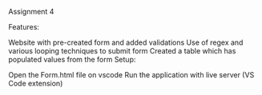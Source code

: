 Assignment 4

Features:

Website with pre-created form and added validations
Use of regex and various looping techniques to submit form
Created a table which has populated values from the form
Setup:

Open the Form.html file on vscode
Run the application with live server (VS Code extension)
